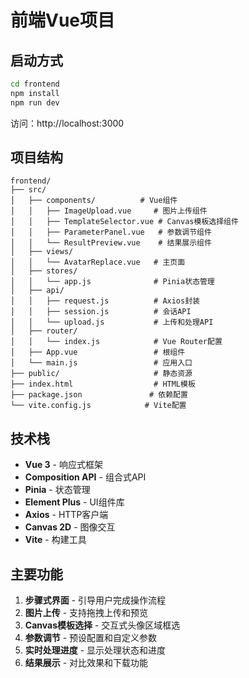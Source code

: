 # 前端Vue项目

## 启动方式

```bash
cd frontend
npm install
npm run dev
```

访问：http://localhost:3000

## 项目结构

```
frontend/
├── src/
│   ├── components/          # Vue组件
│   │   ├── ImageUpload.vue     # 图片上传组件
│   │   ├── TemplateSelector.vue # Canvas模板选择组件
│   │   ├── ParameterPanel.vue   # 参数调节组件
│   │   └── ResultPreview.vue    # 结果展示组件
│   ├── views/
│   │   └── AvatarReplace.vue   # 主页面
│   ├── stores/
│   │   └── app.js              # Pinia状态管理
│   ├── api/
│   │   ├── request.js          # Axios封装
│   │   ├── session.js          # 会话API
│   │   └── upload.js           # 上传和处理API
│   ├── router/
│   │   └── index.js            # Vue Router配置
│   ├── App.vue                 # 根组件
│   └── main.js                 # 应用入口
├── public/                     # 静态资源
├── index.html                  # HTML模板
├── package.json               # 依赖配置
└── vite.config.js            # Vite配置
```

## 技术栈

- **Vue 3** - 响应式框架
- **Composition API** - 组合式API
- **Pinia** - 状态管理
- **Element Plus** - UI组件库
- **Axios** - HTTP客户端
- **Canvas 2D** - 图像交互
- **Vite** - 构建工具

## 主要功能

1. **步骤式界面** - 引导用户完成操作流程
2. **图片上传** - 支持拖拽上传和预览
3. **Canvas模板选择** - 交互式头像区域框选
4. **参数调节** - 预设配置和自定义参数
5. **实时处理进度** - 显示处理状态和进度
6. **结果展示** - 对比效果和下载功能